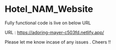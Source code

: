 # Hotel_NAM_Website
Fully functional code is live on below URL 

URL : https://adoring-mayer-c503fd.netlify.app/

Please let me know incase of any issues .
Cheers !!
